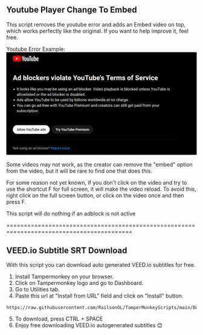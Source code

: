 ## Youtube Player Change To Embed

This script removes the youtube error and adds an Embed video on top, which works perfectly like the original. If you want to help improve it, feel free.

Youtube Error Example:
![ad blockers violate youtube's terms of service](/screenshots/yt-error-message.png)

Some videos may not work, as the creator can remove the "embed" option from the video, but it will be rare to find one that does this.

For some reason not yet known, if you don't click on the video and try to use the shortcut F for full screen, it will make the video reload.
To avoid this, right click on the full screen button, or click on the video once and then press F.

This script will do nothing if an adblock is not active

==========================================================================================

## VEED.io Subtitle SRT Download
With this script you can download auto generated VEED.io subtitles for free.
1) Install Tampermonkey on your browser.
2) Click on Tampermonkey logo and go to Dashboard.
3) Go to Utilities tab.
4) Paste this url at "Install from URL" field and click on "Install" button.
```
https://raw.githubusercontent.com/RailsonOL/TamperMonkeyScripts/main/Download%20SRT%20Veed.io.js
```
5) To download, press CTRL + SPACE
6) Enjoy free downloading VEED.io autogenerated subtitles 😊
